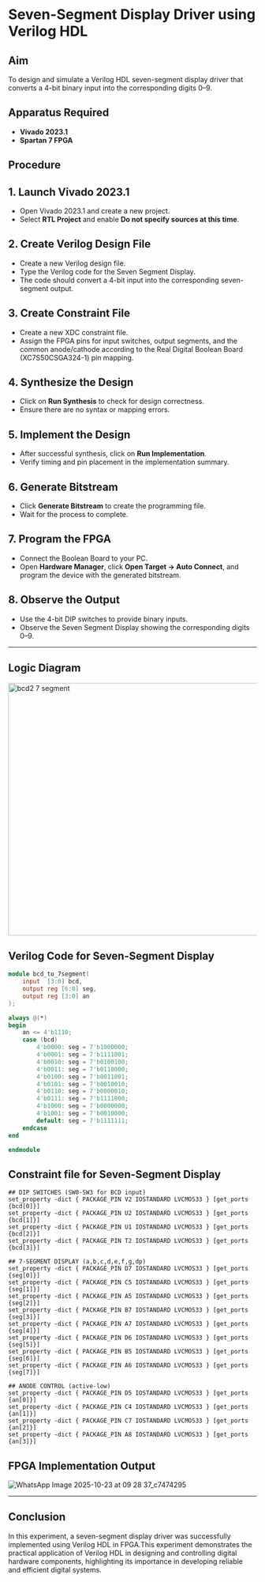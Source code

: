# Seven-Segment Display Driver using Verilog HDL

## Aim  
To design and simulate a Verilog HDL seven-segment display driver that converts a 4-bit binary input into the corresponding digits 0–9.

## Apparatus Required  
- **Vivado 2023.1**
- **Spartan 7 FPGA**  

## Procedure  

## 1. Launch Vivado 2023.1
- Open Vivado 2023.1 and create a new project.
- Select **RTL Project** and enable **Do not specify sources at this time**.

## 2. Create Verilog Design File
- Create a new Verilog design file.
- Type the Verilog code for the Seven Segment Display.
- The code should convert a 4-bit input into the corresponding seven-segment output.

## 3. Create Constraint File
- Create a new XDC constraint file.
- Assign the FPGA pins for input switches, output segments, and the common anode/cathode according to the Real Digital Boolean Board (XC7S50CSGA324-1) pin mapping.

## 4. Synthesize the Design
- Click on **Run Synthesis** to check for design correctness.
- Ensure there are no syntax or mapping errors.

## 5. Implement the Design
- After successful synthesis, click on **Run Implementation**.
- Verify timing and pin placement in the implementation summary.

## 6. Generate Bitstream
- Click **Generate Bitstream** to create the programming file.
- Wait for the process to complete.

## 7. Program the FPGA
- Connect the Boolean Board to your PC.
- Open **Hardware Manager**, click **Open Target → Auto Connect**, and program the device with the generated bitstream.

## 8. Observe the Output
- Use the 4-bit DIP switches to provide binary inputs.
- Observe the Seven Segment Display showing the corresponding digits 0–9.

---
## Logic Diagram

<img width="589" height="511" alt="bcd2 7 segment" src="https://github.com/user-attachments/assets/e6922e13-6ec0-4f40-87ec-47be8862204d" />


## Verilog Code for Seven-Segment Display  

```verilog
module bcd_to_7segment(
    input  [3:0] bcd,
    output reg [6:0] seg,
    output reg [3:0] an
);

always @(*) 
begin
    an <= 4'b1110;
    case (bcd)
        4'b0000: seg = 7'b1000000;
        4'b0001: seg = 7'b1111001;
        4'b0010: seg = 7'b0100100;
        4'b0011: seg = 7'b0110000;
        4'b0100: seg = 7'b0011001;
        4'b0101: seg = 7'b0010010;
        4'b0110: seg = 7'b0000010;
        4'b0111: seg = 7'b1111000;
        4'b1000: seg = 7'b0000000;
        4'b1001: seg = 7'b0010000;
        default: seg = 7'b1111111;
    endcase
end

endmodule

```
## Constraint file for Seven-Segment Display
```
## DIP SWITCHES (SW0-SW3 for BCD input)
set_property -dict { PACKAGE_PIN V2 IOSTANDARD LVCMOS33 } [get_ports {bcd[0]}]
set_property -dict { PACKAGE_PIN U2 IOSTANDARD LVCMOS33 } [get_ports {bcd[1]}]
set_property -dict { PACKAGE_PIN U1 IOSTANDARD LVCMOS33 } [get_ports {bcd[2]}]
set_property -dict { PACKAGE_PIN T2 IOSTANDARD LVCMOS33 } [get_ports {bcd[3]}]

## 7-SEGMENT DISPLAY (a,b,c,d,e,f,g,dp)
set_property -dict { PACKAGE_PIN D7 IOSTANDARD LVCMOS33 } [get_ports {seg[0]}]
set_property -dict { PACKAGE_PIN C5 IOSTANDARD LVCMOS33 } [get_ports {seg[1]}]
set_property -dict { PACKAGE_PIN A5 IOSTANDARD LVCMOS33 } [get_ports {seg[2]}]
set_property -dict { PACKAGE_PIN B7 IOSTANDARD LVCMOS33 } [get_ports {seg[3]}]
set_property -dict { PACKAGE_PIN A7 IOSTANDARD LVCMOS33 } [get_ports {seg[4]}]
set_property -dict { PACKAGE_PIN D6 IOSTANDARD LVCMOS33 } [get_ports {seg[5]}]
set_property -dict { PACKAGE_PIN B5 IOSTANDARD LVCMOS33 } [get_ports {seg[6]}]
set_property -dict { PACKAGE_PIN A6 IOSTANDARD LVCMOS33 } [get_ports {seg[7]}]

## ANODE CONTROL (active-low)
set_property -dict { PACKAGE_PIN D5 IOSTANDARD LVCMOS33 } [get_ports {an[0]}]
set_property -dict { PACKAGE_PIN C4 IOSTANDARD LVCMOS33 } [get_ports {an[1]}]
set_property -dict { PACKAGE_PIN C7 IOSTANDARD LVCMOS33 } [get_ports {an[2]}]
set_property -dict { PACKAGE_PIN A8 IOSTANDARD LVCMOS33 } [get_ports {an[3]}]
```
## FPGA Implementation Output

![WhatsApp Image 2025-10-23 at 09 28 37_c7474295](https://github.com/user-attachments/assets/132794c2-0336-4d32-8549-cfb512ef3a82)



---

## Conclusion
In this experiment, a seven-segment display driver was successfully implemented using Verilog HDL in FPGA.This experiment demonstrates the practical application of Verilog HDL in designing and controlling digital hardware components, highlighting its importance in developing reliable and efficient digital systems.
